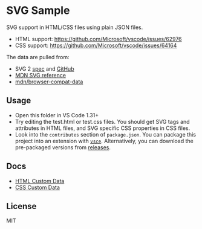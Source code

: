 # SVG Sample

SVG support in HTML/CSS files using plain JSON files.

- HTML support: https://github.com/Microsoft/vscode/issues/62976
- CSS support: https://github.com/Microsoft/vscode/issues/64164

The data are pulled from:

- SVG 2 [spec](https://www.w3.org/TR/SVG2/) and [GitHub](https://github.com/w3c/svgwg)
- [MDN SVG reference](https://developer.mozilla.org/en-US/docs/Web/SVG)
- [mdn/browser-compat-data](https://github.com/mdn/browser-compat-data)

## Usage

- Open this folder in VS Code 1.31+
- Try editing the test.html or test.css files. You should get SVG tags and attributes in HTML files, and SVG specific CSS properties in CSS files.
- Look into the `contributes` section of `package.json`. You can package this project into an extension with [`vsce`](https://code.visualstudio.com/api/working-with-extensions/publishing-extension#vsce). Alternatively, you can download the pre-packaged versions from [releases](https://github.com/octref/svg-data/releases).

## Docs

- [HTML Custom Data](https://github.com/Microsoft/vscode-html-languageservice/blob/master/docs/customData.md)
- [CSS Custom Data](https://github.com/Microsoft/vscode-css-languageservice/blob/master/docs/customData.md)

## License

MIT